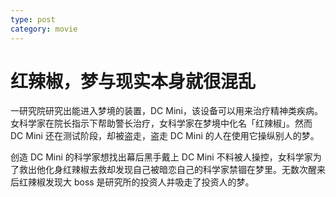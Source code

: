 ```yaml
---
type: post
category: movie
---
```


# 红辣椒，梦与现实本身就很混乱

一研究院研究出能进入梦境的装置，DC Mini，该设备可以用来治疗精神类疾病。女科学家在院长指示下帮助警长治疗，女科学家在梦境中化名「红辣椒」。然而 DC Mini 还在测试阶段，却被盗走，盗走 DC Mini 的人在使用它操纵别人的梦。

创造 DC Mini 的科学家想找出幕后黑手戴上 DC Mini 不料被人操控，女科学家为了救出他化身红辣椒去救却发现自己被暗恋自己的科学家禁锢在梦里。无数次醒来后红辣椒发现大 boss 是研究所的投资人并吸走了投资人的梦。
